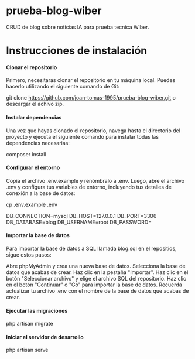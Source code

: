 # prueba-blog-wiber
CRUD de blog sobre noticias IA para prueba tecnica Wiber.

# Instrucciones de instalación
#### Clonar el repositorio

Primero, necesitarás clonar el repositorio en tu máquina local. Puedes hacerlo utilizando el siguiente comando de Git:

git clone https://github.com/joan-tomas-1995/prueba-blog-wiber.git
o descargar el achivo zip.


#### Instalar dependencias

Una vez que hayas clonado el repositorio, navega hasta el directorio del proyecto y ejecuta el siguiente comando para instalar todas las dependencias necesarias:


composer install

#### Configurar el entorno

Copia el archivo .env.example y renómbralo a .env. Luego, abre el archivo .env y configura tus variables de entorno, incluyendo tus detalles de conexión a la base de datos:


cp .env.example .env

DB_CONNECTION=mysql
DB_HOST=127.0.0.1
DB_PORT=3306
DB_DATABASE=blog
DB_USERNAME=root
DB_PASSWORD=

#### Importar la base de datos

Para importar la base de datos a SQL llamada blog.sql en el repositios, sigue estos pasos:

Abre phpMyAdmin y crea una nueva base de datos.
Selecciona la base de datos que acabas de crear.
Haz clic en la pestaña "Importar".
Haz clic en el botón "Seleccionar archivo" y elige el archivo SQL del repositorio.
Haz clic en el botón "Continuar" o "Go" para importar la base de datos.
Recuerda actualizar tu archivo .env con el nombre de la base de datos que acabas de crear.

#### Ejecutar las migraciones
php artisan migrate

#### Iniciar el servidor de desarrollo

php artisan serve
